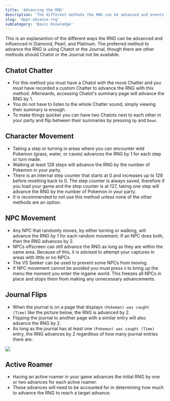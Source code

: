 ```yaml
---
title: 'Advancing the RNG'
description: 'The different methods the RNG can be advanced and events that influence the RNG'
slug: 'dppt-advance-rng'
subCategory: 'Basic Knowledge'
---
```


This is an explanantion of the different ways the RNG can be advanced and influenced in Diamond, Pearl, and Platinum. The preferred method to advance the RNG is using Chatot or the Journal, though there are other methods should Chatot or the Journal not be available.

## Chatot Chatter

- For this method you must have a Chatot with the move Chatter and you must have recorded a custom Chatter to advance the RNG with this method. Afterwards, accessing Chatot's summary page will advance the RNG by 1.
- You do not have to listen to the whole Chatter sound, simply viewing their summary is enough.
- To make things quicker you can have two Chatots next to each other in your party and flip between their summaries by pressing `Up` and `Down`.

## Character Movement

- Taking a step or turning in areas where you can encounter wild Pokemon (grass, water, or caves) advances the RNG by 1 for each step or turn made.
- Walking at least 128 steps will advance the RNG by the number of Pokemon in your party.
- There is an internal step counter that starts at 0 and increases up to 128 before resetting back to 0. The step counter is always saved, therefore if you load your game and the step counter is at 127, taking one step will advance the RNG by the number of Pokemon in your party.
- It is recommended to not use this method unless none of the other methods are an option.

## NPC Movement

- Any NPC that randomly moves, by either turning or walking, will advance the RNG by 1 for each random movement. If an NPC does both, then the RNG advances by 2.
- NPCs offscreen can still advance the RNG as long as they are within the same area. Because of this, it is advised to attempt your captures in areas with little or no NPCs.
- The VS Seeker can be used to prevent some NPCs from moving.
- If NPC movement cannot be avoided you must press `X` to bring up the menu the moment you enter the ingame world. This freezes all NPCs in place and stops them from making any unnecessary advancements.

## Journal Flips

- When the journal is on a page that displays `(Pokemon) was caught (Time)` like the picture below, the RNG is advanced by 2.
- Flipping the journal to another page with a similar entry will also advance the RNG by 2.
- As long as the journal has at least one `(Pokemon) was caught (Time)` entry, the RNG advances by 2 regardless of how many journal entries there are.

![](https://camo.githubusercontent.com/385edafdbf670f34956f00190dfd86e5cb0862c7f1956ad24d87bac6d567c164/68747470733a2f2f7777772e736d6f676f6e2e636f6d2f696e67616d652f726e672f647070686773735f636170747572655f32382e706e67)

## Active Roamer

- Having an active roamer in your game advances the initial RNG by one or two advances for each active roamer.
- These advances will need to be accounted for in determining how much to advance the RNG to reach a target advance.
